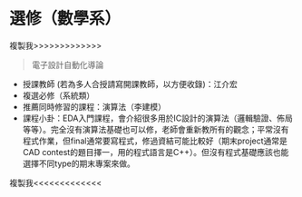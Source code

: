 # 選修（數學系）

複製我&gt;&gt;&gt;&gt;&gt;&gt;&gt;&gt;&gt;&gt;&gt;&gt;&gt;

> 電子設計自動化導論

* 授課教師 \(若為多人合授請寫開課教師，以方便收錄\)：江介宏
* 複選必修（系統類）
* 推薦同時修習的課程：演算法（李建模）
* 課程小卦：EDA入門課程，會介紹很多用於IC設計的演算法（邏輯驗證、佈局等等）。完全沒有演算法基礎也可以修，老師會重新教所有的觀念；平常沒有程式作業，但final通常要寫程式，修過資結可能比較好（期末project通常是CAD contest的題目擇一，用的程式語言是C++）。但沒有程式基礎應該也能選擇不同type的期末專案來做。

複製我&lt;&lt;&lt;&lt;&lt;&lt;&lt;&lt;&lt;&lt;&lt;&lt;&lt;



